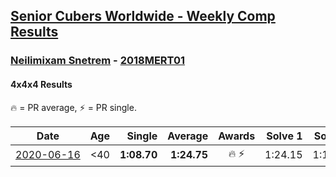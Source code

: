 <style>table {white-space: nowrap;}</style>

## [Senior Cubers Worldwide - Weekly Comp Results](/scw-comp/results/)
### [Neilimixam Snetrem](README.md) - [2018MERT01](https://www.worldcubeassociation.org/persons/2018MERT01?event=444)
#### 4x4x4 Results

<span style="white-space: nowrap;">🔥 = PR average</span>, <span style="white-space: nowrap;">⚡ = PR single</span>.

| Date | Age | Single | Average | Awards | Solve 1 | Solve 2 | Solve 3 | Solve 4 | Solve 5 | Video |
| :--: | :--: | --: | --: | :--: | --: | --: | --: | --: | --: | :-- |
| [2020-06-16](../../results/2020-06-16/444.md) | <40 | **1:08.70** | **1:24.75** | 🔥 ⚡ | 1:24.15 | 1:18.04 | 1:32.05 | **1:08.70** | 2:15.84 | [Link](https://www.facebook.com/events/256188575607890?view=permalink&id=257142405512507) |


<!-- Global site tag (gtag.js) - Google Analytics -->
<script async src="https://www.googletagmanager.com/gtag/js?id=UA-86348435-3"></script>
<script>window.dataLayer = window.dataLayer || []; function gtag() {dataLayer.push(arguments);} gtag('js', new Date()); gtag('config', 'UA-86348435-3');</script>
